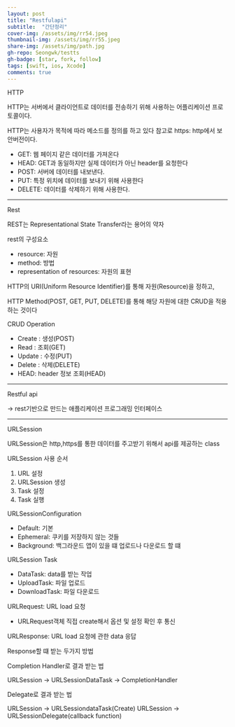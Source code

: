 ```yaml
---
layout: post
title: "Restfulapi" 
subtitle:  "간단정리"
cover-img: /assets/img/rr54.jpeg
thumbnail-img: /assets/img/rr55.jpeg
share-img: /assets/img/path.jpg
gh-repo: Seongwk/testts
gh-badge: [star, fork, follow]
tags: [swift, ios, Xcode]
comments: true
---
```



HTTP

HTTP는 서버에서 클라이언트로 데이터를 전송하기 위해 사용하는 어플리케이션 프로토콜이다. 

HTTP는 사용자가 목적에 따라 메소드를 정의를 하고 있다
참고로 https: http에서 보안버전이다.

- GET: 웹 페이지 같은 데이터를 가져온다
- HEAD: GET과 동일하지만 실제 데이터가 아닌 header를 요청한다
- POST: 서버에 데이터를 내보낸다.
- PUT: 특정 위치에 데이터를 보내기 위해 사용한다
- DELETE: 데이터를 삭제하기 위해 사용한다.


------------------------


Rest

REST는 Representational State Transfer라는 용어의 약자

rest의 구성요소

- resource: 자원
- method: 방법
- representation of resources: 자원의 표현

HTTP의 URI(Uniform Resource Identifier)를 통해 자원(Resource)을 정하고, 

HTTP Method(POST, GET, PUT, DELETE)를 통해 해당 자원에 대한 CRUD을 적용하는 것이다

CRUD Operation

- Create : 생성(POST)
- Read : 조회(GET)
- Update : 수정(PUT)
- Delete : 삭제(DELETE)
- HEAD: header 정보 조회(HEAD)


---------------------------


Restful api

-> rest기반으로 만드는 애플리케이션 프로그래밍 인터페이스


-----------------------------

URLSession

URLSession은 http,https를 통한 데이터를 주고받기 위해서  api를 제공하는 class

URLSession 사용 순서

1.  URL 설정
2.  URLSession 생성
3.  Task 설정
4. Task 실행


URLSessionConfiguration

- Default: 기본
- Ephemeral: 쿠키를 저장하지 않는 것들
- Background: 백그라운드 앱이 있을 떄 업로드나 다운로드 할 떄

URLSession Task

- DataTask: data를 받는 작업
- UploadTask: 파일 업로드
- DownloadTask: 파일 다운로드


URLRequest: URL load 요청

- URLRequest객체 직접 create해서 옵션 및 설정 확인 후 통신

URLResponse: URL load 요청에 관한 data 응답


Response할 떄 받는 두가지 방법

Completion Handler로 결과 받는 법

URLSession -> URLSessionDataTask -> CompletionHandler

Delegate로 결과 받는 법

URLSession -> URLSessiondataTask(Create)
URLSession -> URLSessionDelegate(callback function)

